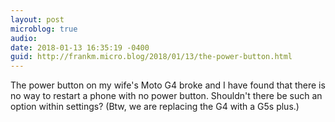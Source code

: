 ```yaml
---
layout: post
microblog: true
audio: 
date: 2018-01-13 16:35:19 -0400
guid: http://frankm.micro.blog/2018/01/13/the-power-button.html
---
```

The power button on my wife's Moto G4 broke and I have found that there is no way to restart a phone with no power button. Shouldn't there be such an option within settings? (Btw, we are replacing the G4 with a G5s plus.)
